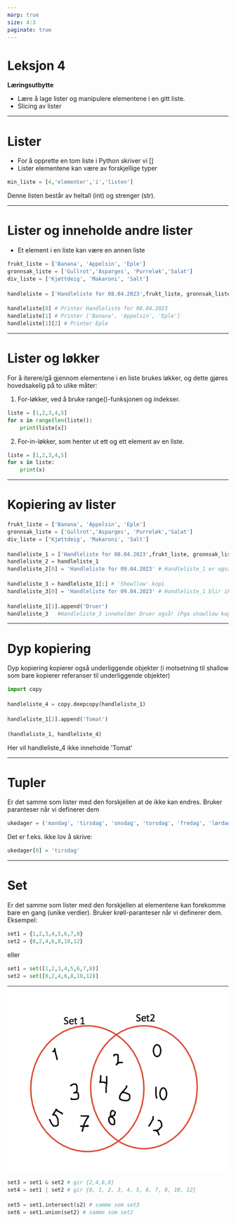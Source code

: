 ```yaml
---
marp: true
size: 4:3
paginate: true
---
```

<!-- https://marpit.marp.app/directives -->

# Leksjon 4

**Læringsutbytte**

* Lære å lage lister og manipulere elementene i en gitt liste.
* Slicing av lister


---

# Lister

* For å opprette en tom liste i Python skriver vi []
* Lister elementene kan være av forskjellige typer

```python
min_liste = [4,'elementer','i','listen']
```

Denne listen består av heltall (int) og strenger (str).

---

# Lister og inneholde andre lister

* Et element i en liste kan være en annen liste

```python
frukt_liste = ['Banana', 'Appelsin', 'Eple']
gronnsak_liste = ['Gullrot','Asparges', 'Purreløk','Salat']
div_liste = ['Kjøttdeig', 'Makaroni', 'Salt']

handleliste = ['Handleliste for 08.04.2023',frukt_liste, gronnsak_liste, div_liste]

handleliste[0] # Printer Handleliste for 08.04.2023
handleliste[1] # Printer ['Banana', 'Appelsin', 'Eple']
handleliste[1][2] # Printer Eple
```

---
# Lister og løkker

For å iterere/gå gjennom elementene i en liste brukes løkker, og dette gjøres hovedsakelig på to ulike måter:

1. For-løkker, ved å bruke range()-funksjonen og indekser.

```python
liste = [1,2,3,4,5]
for x in range(len(liste)):
    print(liste[x])
```

2. For-in-løkker, som henter ut ett og ett element av en liste.

```python
liste = [1,2,3,4,5]
for x in liste:
    print(x)
```    

---
# Kopiering av lister

```python
frukt_liste = ['Banana', 'Appelsin', 'Eple']
gronnsak_liste = ['Gullrot','Asparges', 'Purreløk','Salat']
div_liste = ['Kjøttdeig', 'Makaroni', 'Salt']

handleliste_1 = ['Handleliste for 08.04.2023',frukt_liste, gronnsak_liste, div_liste]
handleliste_2 = handleliste_1
handleliste_2[0] = 'Handleliste for 09.04.2023' # Handleliste_1 er også endret!

handleliste_3 = handleliste_1[:] # 'Showllow' kopi
handleliste_3[0] = 'Handleliste for 09.04.2023' # Handleliste_1 blir ikke endret!

handleliste_1[1].append('Druer')
handleliste_3   #Handleliste_3 inneholder Druer også! (Pga showllow kopiering)
```

---
# Dyp kopiering

Dyp kopiering kopierer også underliggende objekter (i motsetning til shallow som bare kopierer referanser til underliggende objekter)

```python
import copy

handleliste_4 = copy.deepcopy(handleliste_1)

handleliste_1[2].append('Tomat')

(handleliste_1, handleliste_4)
```

Her vil handleliste_4 ikke inneholde 'Tomat'

---
# Tupler

Er det samme som lister med den forskjellen at de ikke kan endres. Bruker paranteser når vi definerer dem

```python
ukedager = ('mandag', 'tirsdag', 'onsdag', 'torsdag', 'fredag', 'lørdag', 'søndag')
```

Det er f.eks. ikke lov å skrive:
```python
ukedager[0] = 'tirsdag'
```

---
# Set

Er det samme som lister med den forskjellen at elementene kan forekomme bare en gang (unike verdier). Bruker krøll-paranteser når vi definerer dem. Eksempel:

```python
set1 = {1,2,3,4,5,6,7,8}
set2 = {0,2,4,6,8,10,12}
```
eller

```python
set1 = set([1,2,3,4,5,6,7,8)]
set2 = set([0,2,4,6,8,10,12)]
```
---
![width:400px](../../images/set_eksempel.png)

```python
set3 = set1 & set2 # gir {2,4,6,8}
set4 = set1 | set2 # gir {0, 1, 2, 3, 4, 5, 6, 7, 8, 10, 12}

set5 = set1.intersect(s2) # samme som set3
set6 = set1.union(set2) # samme som set2
```
